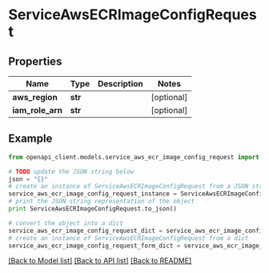 # ServiceAwsECRImageConfigRequest


## Properties

Name | Type | Description | Notes
------------ | ------------- | ------------- | -------------
**aws_region** | **str** |  | [optional] 
**iam_role_arn** | **str** |  | [optional] 

## Example

```python
from openapi_client.models.service_aws_ecr_image_config_request import ServiceAwsECRImageConfigRequest

# TODO update the JSON string below
json = "{}"
# create an instance of ServiceAwsECRImageConfigRequest from a JSON string
service_aws_ecr_image_config_request_instance = ServiceAwsECRImageConfigRequest.from_json(json)
# print the JSON string representation of the object
print ServiceAwsECRImageConfigRequest.to_json()

# convert the object into a dict
service_aws_ecr_image_config_request_dict = service_aws_ecr_image_config_request_instance.to_dict()
# create an instance of ServiceAwsECRImageConfigRequest from a dict
service_aws_ecr_image_config_request_form_dict = service_aws_ecr_image_config_request.from_dict(service_aws_ecr_image_config_request_dict)
```
[[Back to Model list]](../README.md#documentation-for-models) [[Back to API list]](../README.md#documentation-for-api-endpoints) [[Back to README]](../README.md)


